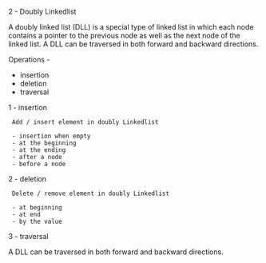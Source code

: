 
2 - Doubly Linkedlist

A doubly linked list (DLL) is a special type of linked list in which each node contains a pointer to the previous node as well as the next node of the linked list.
A DLL can be traversed in both forward and backward directions. 



Operations - 
     
- insertion
- deletion
- traversal


1 - insertion

     Add / insert element in doubly Linkedlist

     - insertion when empty
     - at the beginning
     - at the ending
     - after a node
     - before a node 

2 - deletion

     Delete / remove element in doubly Linkedlist

     - at beginning
     - at end
     - by the value

3 - traversal

A DLL can be traversed in both forward and backward directions. 
